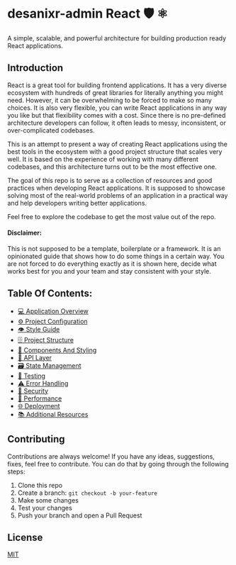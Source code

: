 # desanixr-admin React 🛡️ ⚛️

A simple, scalable, and powerful architecture for building production ready React applications.

## Introduction

React is a great tool for building frontend applications. It has a very diverse ecosystem with hundreds of great libraries for literally anything you might need. However, it can be overwhelming to be forced to make so many choices.
It is also very flexible, you can write React applications in any way you like but that flexibility comes with a cost. Since there is no pre-defined architecture developers can follow, it often leads to messy, inconsistent, or over-complicated codebases.

This is an attempt to present a way of creating React applications using the best tools in the ecosystem with a good project structure that scales very well. It is based on the experience of working with many different codebases, and this architecture turns out to be the most effective one.

The goal of this repo is to serve as a collection of resources and good practices when developing React applications. It is supposed to showcase solving most of the real-world problems of an application in a practical way and help developers writing better applications.

Feel free to explore the codebase to get the most value out of the repo.

#### Disclaimer:

This is not supposed to be a template, boilerplate or a framework. It is an opinionated guide that shows how to do some things in a certain way. You are not forced to do everything exactly as it is shown here, decide what works best for you and your team and stay consistent with your style.

## Table Of Contents:

- [💻 Application Overview](docs/application-overview.md)
- [⚙️ Project Configuration](docs/project-configuration.md)
- [👁️ Style Guide](docs/style-guide.md)
- [🗄️ Project Structure](docs/project-structure.md)
- [🧱 Components And Styling](docs/components-and-styling.md)
- [📡 API Layer](docs/api-layer.md)
- [🗃️ State Management](docs/state-management.md)
- [🧪 Testing](docs/testing.md)
- [⚠️ Error Handling](docs/error-handling.md)
- [🔐 Security](docs/security.md)
- [🚄 Performance](docs/performance.md)
- [🌐 Deployment](docs/deployment.md)
- [📚 Additional Resources](docs/additional-resources.md)

## Contributing

Contributions are always welcome! If you have any ideas, suggestions, fixes, feel free to contribute. You can do that by going through the following steps:

1. Clone this repo
2. Create a branch: `git checkout -b your-feature`
3. Make some changes
4. Test your changes
5. Push your branch and open a Pull Request

## License

[MIT](https://choosealicense.com/licenses/mit/)
